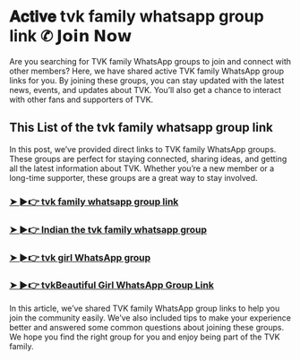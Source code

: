 # 𝐀𝐜𝐭𝐢𝐯𝐞 tvk family whatsapp group link ✆ 𝗝𝗼𝗶𝗻 𝗡𝗼𝘄

Are you searching for TVK family WhatsApp groups to join and connect with other members? Here, we have shared active TVK family WhatsApp group links for you. By joining these groups, you can stay updated with the latest news, events, and updates about TVK. You’ll also get a chance to interact with other fans and supporters of TVK.  

## This List of the tvk family whatsapp group link 
In this post, we’ve provided direct links to TVK family WhatsApp groups. These groups are perfect for staying connected, sharing ideas, and getting all the latest information about TVK. Whether you’re a new member or a long-time supporter, these groups are a great way to stay involved.  

### [➤ ►👉  **tvk family whatsapp group link** ](https://tazagame.site/single-girl-whatsapp-group-link-join-now/)
### [➤ ►👉  **Indian the tvk family whatsapp group** ](https://tazagame.site/foreign-girl-whatsapp-groups/)
### [➤ ►👉  **tvk girl WhatsApp group** ](https://tazagame.site/philippines-girl-whatsapp-group-link/)
### [➤ ►👉  **tvkBeautiful Girl WhatsApp Group Link** ](https://tazagame.site/philippines-girl-whatsapp-group-link/)

In this article, we’ve shared TVK family WhatsApp group links to help you join the community easily. We’ve also included tips to make your experience better and answered some common questions about joining these groups. We hope you find the right group for you and enjoy being part of the TVK family.
